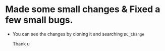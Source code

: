 # Made some small changes & Fixed a few small bugs.

- You can see the changes by cloning it and searching `DC_Change`

  Thank u
